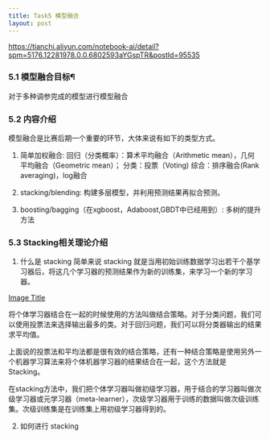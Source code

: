 ```yaml
---
title: Task5 模型融合
layout: post
---
```

https://tianchi.aliyun.com/notebook-ai/detail?spm=5176.12281978.0.0.6802593aYGspTR&postId=95535
### 5.1 模型融合目标¶
对于多种调参完成的模型进行模型融合

### 5.2 内容介绍
模型融合是比赛后期一个重要的环节，大体来说有如下的类型方式。

1. 简单加权融合:
回归（分类概率）：算术平均融合（Arithmetic mean），几何平均融合（Geometric mean）；
分类：投票（Voting)
综合：排序融合(Rank averaging)，log融合

2. stacking/blending:
构建多层模型，并利用预测结果再拟合预测。

3. boosting/bagging（在xgboost，Adaboost,GBDT中已经用到）:
多树的提升方法

### 5.3 Stacking相关理论介绍
1) 什么是 stacking
简单来说 stacking 就是当用初始训练数据学习出若干个基学习器后，将这几个学习器的预测结果作为新的训练集，来学习一个新的学习器。

[Image Title](http://jupter-oss.oss-cn-hangzhou.aliyuncs.com/public/files/image/2326541042/1584448793231_6TygjXwjNb.jpg!)

将个体学习器结合在一起的时候使用的方法叫做结合策略。对于分类问题，我们可以使用投票法来选择输出最多的类。对于回归问题，我们可以将分类器输出的结果求平均值。

上面说的投票法和平均法都是很有效的结合策略，还有一种结合策略是使用另外一个机器学习算法来将个体机器学习器的结果结合在一起，这个方法就是Stacking。

在stacking方法中，我们把个体学习器叫做初级学习器，用于结合的学习器叫做次级学习器或元学习器（meta-learner），次级学习器用于训练的数据叫做次级训练集。次级训练集是在训练集上用初级学习器得到的。

2) 如何进行 stacking